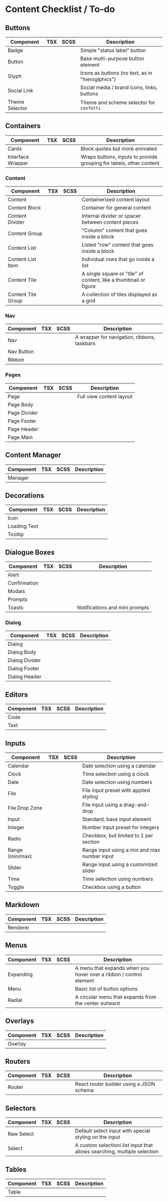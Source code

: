 # Content Checklist / To-do

## Buttons

| Component | TSX | SCSS | Description |
| - | - | - | - |
| Badge | | | Simple "status label" button |
| Button | | | Base multi-purpose button element |
| Glyph | | | Icons as buttons (no text, as in "hieroglphics") |
| Social Link | | | Social media / brand icons, links, buttons |
| Theme Selector | | | Theme and scheme selector for `confetti` |

## Containers

| Component | TSX | SCSS | Description |
| - | - | - | - |
| Cards | | | Block quotes but more animated |
| Interface Wrapper | | | Wraps buttons, inputs to provide grouping for labels, other content |

### Content

| Component | TSX | SCSS | Description |
| - | - | - | - |
| Content | | | Containerized content layout |
| Content Block | | | Container for general content |
| Content Divider | | | Internal divider or spacer between content pieces |
| Content Group | | | "Column" content that goes inside a block |
| Content List | | | Listed "row" content that goes inside a block |
| Content List Item | | | Individual rows that go inside a list |
| Content Tile | | | A single square or "tile" of content, like a thumbnail or figure |
| Content Tile Group | | | A collection of tiles displayed as a grid |

### Nav

| Component | TSX | SCSS | Description |
| - | - | - | - |
| Nav | | | A wrapper for navigation, ribbons, taskbars |
| Nav Button | | | |
| Ribbon | | | |

### Pages

| Component | TSX | SCSS | Description |
| - | - | - | - |
| Page | | | Full view content layout |
| Page Body | | | |
| Page Divider | | | |
| Page Footer | | | |
| Page Header | | | |
| Page Main | | | |

## Content Manager

| Component | TSX | SCSS | Description |
| - | - | - | - |
| Manager | | | |

## Decorations

| Component | TSX | SCSS | Description |
| - | - | - | - |
| Icon | | | |
| Loading Text | | | |
| Tooltip | | | |

## Dialogue Boxes

| Component | TSX | SCSS | Description |
| - | - | - | - |
| Alert | | | |
| Confirmation | | | |
| Modals | | | |
| Prompts | | | |
| Toasts | | | Notifications and mini prompts |

### Dialog

| Component | TSX | SCSS | Description |
| - | - | - | - |
| Dialog | | | |
| Dialog Body | | | |
| Dialog Divider | | | |
| Dialog Footer | | | |
| Dialog Header | | | |

## Editors

| Component | TSX | SCSS | Description |
| - | - | - | - |
| Code | | | |
| Text | | | |

## Inputs

| Component | TSX | SCSS | Description |
| - | - | - | - |
| Calendar | | | Date selection using a calendar |
| Clock | | | Time selection using a clock |
| Date | | | Date selection using numbers |
| File | | | File input preset with applied styling |
| File Drop Zone | | | File input using a drag-and-drop |
| Input | | | Standard, base input element |
| Integer | | | Number input preset for integers |
| Radio | | | Checkbox, but limited to 1 per section |
| Range (min/max) | | | Range input using a min and max number input |
| Slider | | | Range input using a customized slider |
| Time | | | Time selection using numbers |
| Toggle | | | Checkbox using a button |

## Markdown

| Component | TSX | SCSS | Description |
| - | - | - | - |
| Renderer | | | |

## Menus

| Component | TSX | SCSS | Description |
| - | - | - | - |
| Expanding | | | A menu that expands when you hover over a ribbon / control element |
| Menu | | | Basic list of button options |
| Radial | | | A circular menu that expands from the center outward |

## Overlays

| Component | TSX | SCSS | Description |
| - | - | - | - |
| Overlay | | | |

## Routers

| Component | TSX | SCSS | Description |
| - | - | - | - |
| Router | | | React router builder using a JSON schema |

## Selectors

| Component | TSX | SCSS | Description |
| - | - | - | - |
| Raw Select | | | Default select input with special styling on the input |
| Select | | | A custom selectioni list input that allows searching, multiple selection |

## Tables

| Component | TSX | SCSS | Description |
| - | - | - | - |
| Table | | | |